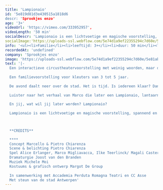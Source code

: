 ```yaml
---
title: 'Lampionaio'
id: '5e819d81d3e430515a1818d6
descr: 'Sprookjes enzo'
age: '3+'
videoUrl: 'https://vimeo.com/333952957',
videoLength: '50 min'
socialDescr: 'Lampionaio is een lichtvoetige en magische voorstelling, spannend en kleurrijk met verrassende circusnummers, bewegende objecten en poppen. '
socialImage:'https://uploads-ssl.webflow.com/5e74d1a9ef22355294c7d60e/5e82fd3e4fe2ac0687f33a09_Sproojesenzo_Lampionaio%20(5).jpg'
info: '<ul><li>Familie</li><li>leeftijd: 3+</li><li>duur: 50 min</li><li><a href="https://www.sprookjes.be/" target="_blank">Sprookjes enzo</a></li></ul><p>‍</p>'
recordedAt: 'undefined'
company: 'Sprookjes enzo'
image: 'https://uploads-ssl.webflow.com/5e74d1a9ef22355294c7d60e/5e81ab86d4a408c7d617585b_Sproojesenzo_Lampionaio%20(4).jpg'
text: '|-
  Een interactieve circustheatervoorstelling met weinig woorden, maar des te meer beelden.
  
  Een familievoorstelling voor kleuters van 3 tot 5 jaar.
  
  De avond daalt neer over de stad. Het is tijd. Is iedereen klaar? Dan kunnen we beginnen.
  
  Luister naar het verhaal van Marco die later een Lampionaio, lantaarnaansteker, wil worden. Dan zal hij bij zonsondergang de nacht aansteken en haar net voor zonsopgang weer uitdoven. Hij zal licht in de straten brengen en met zijn meterslange benen dicht bij de lantaarns blijven. Hij zal licht kunnen veranderen in donker en donker in licht. Want hij is niet bang meer voor het donker en droomt met de ogen open.
  
  En jij, wat wil jij later worden? Lampionaio?
  
  Lampionaio is een lichtvoetige en magische voorstelling, spannend en kleurrijk met verrassende circusnummers, bewegende objecten en poppen.

  ‍

  **CREDITS**

  **‍**
  Concept Marcello & Pietro Chiarenza
  Scene & belichting Pietro Chiarenza
  Spel Alice Erlanger, Marco Migliavacca, Ilke Teerlinck/ Magali Casters, Rebecca Rosseel & Pietro Chiarenza
  Dramaturgie Joost van den Branden
  Muziek Michele Moi
  Kostuums & grafisch ontwerp Margot De Group
  
  In samenwerking met Accademia Perduta Romagna Teatri en CC Asse
  Met steun van de stad Antwerpen'
---
```

